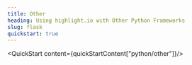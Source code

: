 ```yaml
---
title: Other
heading: Using highlight.io with Other Python Frameworks
slug: flask
quickstart: true
---
```


<QuickStart content={quickStartContent["python/other"]}/>
